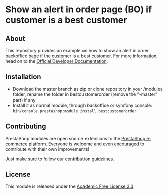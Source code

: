 # Show an alert in order page (BO) if customer is a best customer

## About

This repository provides an example on how to show an alert in order backoffice page if the customer is a best customer. For more information, head on to the [Official Developer Documentation][documentation].

## Installation

* Download the master branch as zip or clone repository in your /modules folder, rename the folder in bestcustomerorder (remove the "-master" part) if any 
* Install it as normal module, through backoffice or symfony console: `bin/console prestashop:module install bestcustomerorder`

## Contributing

PrestaShop modules are open source extensions to the [PrestaShop e-commerce platform][prestashop]. Everyone is welcome and even encouraged to contribute with their own improvements!

Just make sure to follow our [contribution guidelines][contribution-guidelines].

## License

This module is released under the [Academic Free License 3.0][AFL-3.0] 

[documentation]: https://devdocs.prestashop.com/1.7/modules/
[prestashop]: https://www.prestashop.com/
[contribution-guidelines]: https://devdocs.prestashop.com/1.7/contribute/contribution-guidelines/project-modules/
[AFL-3.0]: https://opensource.org/licenses/AFL-3.0
